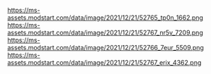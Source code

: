 https://ms-assets.modstart.com/data/image/2021/12/21/52765_tp0n_1662.png
https://ms-assets.modstart.com/data/image/2021/12/21/52767_nr5v_7209.png
https://ms-assets.modstart.com/data/image/2021/12/21/52766_7eur_5509.png
https://ms-assets.modstart.com/data/image/2021/12/21/52767_erix_4362.png